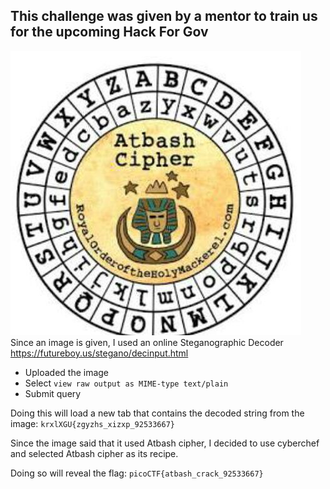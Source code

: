 ## This challenge was given by a mentor to train us for the upcoming Hack For Gov

![Screenshot](atbash.jpg)
Since an image is given, I used an online Steganographic Decoder https://futureboy.us/stegano/decinput.html
- Uploaded the image
- Select `view raw output as MIME-type text/plain`
- Submit query

Doing this will load a new tab that contains the decoded string from the image: `krxlXGU{zgyzhs_xizxp_92533667}`

Since the image said that it used Atbash cipher, I decided to use cyberchef and selected Atbash cipher as its recipe. 



Doing so will reveal the flag: `picoCTF{atbash_crack_92533667}`
